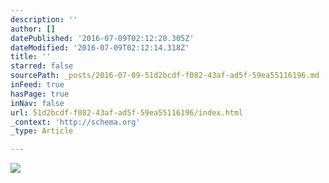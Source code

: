 ```yaml
---
description: ''
author: []
datePublished: '2016-07-09T02:12:20.305Z'
dateModified: '2016-07-09T02:12:14.318Z'
title: ''
starred: false
sourcePath: _posts/2016-07-09-51d2bcdf-f082-43af-ad5f-59ea55116196.md
inFeed: true
hasPage: true
inNav: false
url: 51d2bcdf-f082-43af-ad5f-59ea55116196/index.html
_context: 'http://schema.org'
_type: Article

---
```

![](https://the-grid-user-content.s3-us-west-2.amazonaws.com/bee6f2aa-9d36-41ea-b022-c15db3d85103.jpg)